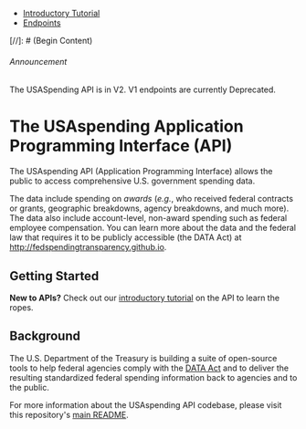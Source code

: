<ul class="nav nav-stacked" id="sidebar">
  <li><a href="/docs/intro-tutorial">Introductory Tutorial</a></li>
  <li><a href="/docs/endpoints">Endpoints</a></li>

</ul>
[//]: # (Begin Content)

###### Announcement
The USASpending API is in V2. V1 endpoints are currently Deprecated.

# The USAspending Application Programming Interface (API)

The USAspending API (Application Programming Interface) allows the public to access comprehensive U.S. government spending data.

The data include spending on _awards_ (_e.g._, who received federal contracts or grants, geographic breakdowns, agency breakdowns, and much more). The data also include account-level, non-award spending such as federal employee compensation. You can learn more about the data and the federal law that requires it to be publicly accessible (the DATA Act) at http://fedspendingtransparency.github.io.

## Getting Started <a name="getting-started"></a>

**New to APIs?** Check out our [introductory tutorial](/docs/intro-tutorial) on the API to learn the ropes.

## Background <a name="background"></a>

The U.S. Department of the Treasury is building a suite of open-source tools to help federal agencies comply with the [DATA Act](http://fedspendingtransparency.github.io/about/ "Federal Spending Transparency Background") and to deliver the resulting standardized federal spending information back to agencies and to the public.

For more information about the USAspending API codebase, please visit this repository's [main README](https://github.com/fedspendingtransparency/usaspending-api/blob/master/README.md "USAspending API README").

